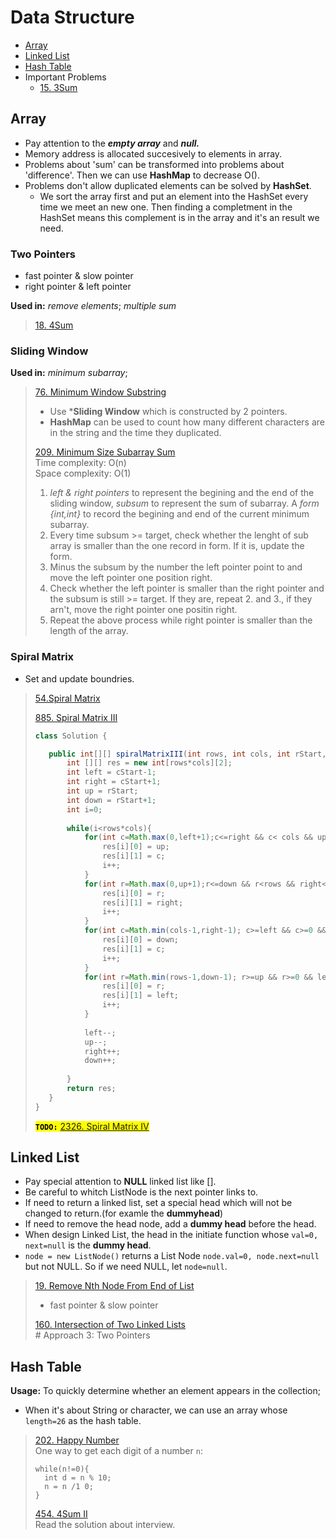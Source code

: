 # Data Structure

- [Array](#Array)  
- [Linked List](#Linked-List)
- [Hash Table](#hash-table)
- Important Problems
  - [15. 3Sum](https://leetcode.com/problems/3sum/)

## Array

- Pay attention to the ***empty array*** and ***null.***
- Memory address is allocated succesively to elements in array.  
- Problems about 'sum' can be transformed into problems about 'difference'. Then we can use **HashMap** to decrease O().  
- Problems don't allow duplicated elements can be solved by **HashSet**.  
  - We sort the array first and put an element into the HashSet every time we meet an new one. Then finding a completment in the HashSet means this complement is in the array and it's an result we need.

### Two Pointers

- fast pointer & slow pointer
- right pointer & left pointer

**Used in:** *remove elements*; *multiple sum*

>[18. 4Sum](https://leetcode.com/problems/4sum/)

### Sliding Window

**Used in:** *minimum subarray*;

>[76. Minimum Window Substring](https://leetcode.com/problems/minimum-window-substring/)
>
>- Use ***Sliding Window** which is constructed by 2 pointers.
>- **HashMap** can be used to count how many different characters are in the string and the time they duplicated.
>
>[209. Minimum Size Subarray Sum](https://leetcode.com/problems/minimum-size-subarray-sum/)  
> Time complexity: O(n)  
> Space complexity: O(1)
>
>1. *left & right pointers* to represent the begining and the end of the sliding window, *subsum* to represent the sum of subarray. A *form {int,int}* to record the begining and end of the current minimum subarray.
>2. Every time subsum >= target, check whether the lenght of sub array is smaller than the one record in form. If it is, update the form.  
>3. Minus the subsum by the number the left pointer point to and move the left pointer one position right.
>4. Check whether the left pointer is smaller than the right pointer and the subsum is still >= target. If they are, repeat 2. and 3., if they arn't, move the right pointer one positin right.
>5. Repeat the above process while right pointer is smaller than the length of the array.

### Spiral Matrix

- Set and update boundries.

>[54.Spiral Matrix](https://leetcode.com/problems/spiral-matrix/)  
>
>[885. Spiral Matrix III](https://leetcode.com/problems/spiral-matrix-iii/)
>
>```Java
>class Solution {
>
>    public int[][] spiralMatrixIII(int rows, int cols, int rStart, int cStart) {
>        int [][] res = new int[rows*cols][2];
>        int left = cStart-1;
>        int right = cStart+1;
>        int up = rStart;
>        int down = rStart+1;      
>        int i=0;
>        
>        while(i<rows*cols){
>            for(int c=Math.max(0,left+1);c<=right && c< cols && up>=0;c++){ 
>                res[i][0] = up;
>                res[i][1] = c;
>                i++;
>            }
>            for(int r=Math.max(0,up+1);r<=down && r<rows && right<cols;r++){
>                res[i][0] = r;
>                res[i][1] = right;
>                i++;
>            }
>            for(int c=Math.min(cols-1,right-1); c>=left && c>=0 && down<rows; c--){
>                res[i][0] = down;
>                res[i][1] = c;
>                i++;
>            }
>            for(int r=Math.min(rows-1,down-1); r>=up && r>=0 && left>=0; r--){
>                res[i][0] = r;
>                res[i][1] = left;
>                i++;
>            }
>            
>            left--;
>            up--;
>            right++;
>            down++;
>            
>        }
>        return res;
>    }
>}
>```
>
><mark>**`TODO:`** [2326. Spiral Matrix IV](https://leetcode.com/problems/spiral-matrix-iv/)</mark>

## Linked List

- Pay special attention to **NULL** linked list like [].  
- Be careful to whitch ListNode is the next pointer links to.
- If need to return a linked list, set a special head which will not be changed to return.(for examle the **dummyhead**)
- If need to remove the head node, add a **dummy head** before the head.
- When design Linked List, the head in the initiate function whose `val=0, next=null` is the **dummy head**.
- `node = new ListNode()` returns a List Node `node.val=0, node.next=null` but not NULL. So if we need NULL, let `node=null`.

>[19. Remove Nth Node From End of List](https://leetcode.com/problems/remove-nth-node-from-end-of-list/)
>
>- fast pointer & slow pointer
>
>[160. Intersection of Two Linked Lists](https://leetcode.com/problems/intersection-of-two-linked-lists/)  
> \# Approach 3: Two Pointers

## Hash Table

**Usage:** To quickly determine whether an element appears in the collection;

- When it's about String or character, we can use an array whose `length=26` as the hash table.

>[202. Happy Number](https://leetcode.com/problems/happy-number/)  
>One way to  get each digit of a number `n`:
>
>```(java)
>while(n!=0){
>   int d = n % 10;
>   n = n /1 0;
>}
>```
>
>[454. 4Sum II](https://leetcode.com/problems/4sum-ii/solution/)  
>Read the solution about interview.
